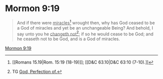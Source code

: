 # Mormon 9:19

> And if there were <u>miracles</u>[^a] wrought then, why has God ceased to be a God of miracles and yet be an unchangeable Being? And behold, I say unto you he <u>changeth not</u>[^b]; if so he would cease to be God; and he ceaseth not to be God, and is a God of miracles.

[Mormon 9:19](https://www.churchofjesuschrist.org/study/scriptures/bofm/morm/9?lang=eng&id=p19#p19)


[^a]: [[Romans 15.19|Rom. 15:19 (18-19)]]; [[D&C 63.10|D&C 63:10 (7-10).]]
[^b]: TG [God, Perfection of.](https://www.churchofjesuschrist.org/study/scriptures/tg/god-perfection-of?lang=eng)

